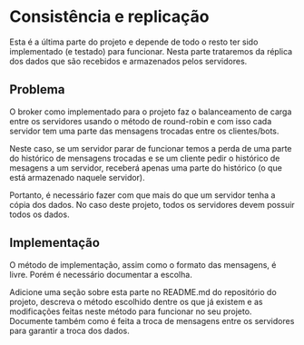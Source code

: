 # Consistência e replicação

Esta é a última parte do projeto e depende de todo o resto ter sido implementado (e testado) para funcionar. Nesta parte trataremos da réplica dos dados que são recebidos e armazenados pelos servidores.

## Problema
O broker como implementado para o projeto faz o balanceamento de carga entre os servidores usando o método de round-robin e com isso cada servidor tem uma parte das mensagens trocadas entre os clientes/bots.

Neste caso, se um servidor parar de funcionar temos a perda de uma parte do histórico de mensagens trocadas e se um cliente pedir o histórico de mesagens a um servidor, receberá apenas uma parte do histórico (o que está armazenado naquele servidor).

Portanto, é necessário fazer com que mais do que um servidor tenha a cópia dos dados. No caso deste projeto, todos os servidores devem possuir todos os dados.

## Implementação
O método de implementação, assim como o formato das mensagens, é livre. Porém é necessário documentar a escolha.

Adicione uma seção sobre esta parte no README.md do repositório do projeto, descreva o método escolhido dentre os que já existem e as modificações feitas neste método para funcionar no seu projeto. Documente também como é feita a troca de mensagens entre os servidores para garantir a troca dos dados.
